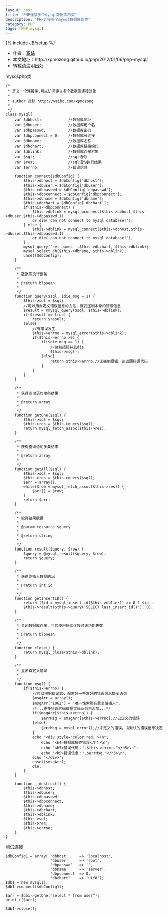 ```yaml
---
layout: post
title: "PHP连接多个mysql数据库的类"
description: "PHP连接多个mysql数据库的类"
category: PHP
tags: [PHP,mysql]
---
```

{% include JB/setup %}

<ul>
    <li>作者：<a href="http://weibo.com/xpmozong" target="blank">寞踪</a></li>
    <li>本文地址：http://xpmozong.github.io/php/2012/01/06/php-mysql/</li>
    <li>转载请注明出处</li>
</ul>

<p>mysql.php类</p>

    /*
     * 定义一个连接类,可以访问建立多个数据库连接对象
     *
     * author 寞踪 http://weibo.com/xpmozong
     *
     */
    class mysql{
        var $dbhost;            //数据库地址
        var $dbuser;            //数据库用户名
        var $dbpasswd;          //数据库密码
        var $dbpconnect = 0;    //数据库长连接
        var $dbname;            //数据库名称
        var $dbchart;           //数据库链接编码
        var $dblink;            //数据库连接对象
        var $sql;               //sql语句
        var $res;               //sql语句执行结果
        var $errno;             //错误信息
     
        function connect($dbConfig) {
            $this->dbhost = $dbConfig['dbhost'];
            $this->dbuser = $dbConfig['dbuser'];
            $this->dbpasswd = $dbConfig['dbpasswd'];
            $this->dbpconnect = $dbConfig['dbpconnect'];
            $this->dbname = $dbConfig['dbname'];
            $this->dbchart = $dbConfig['dbchart'];
            if($this->dbpconnect) {
                $this->dblink = mysql_pconnect($this->dbhost,$this->dbuser,$this->dbpasswd,1) 
                or die('can not connect to mysql database!');
            } else {
                $this->dblink = mysql_connect($this->dbhost,$this->dbuser,$this->dbpasswd,1) 
                or die('can not connect to mysql database!');
            }
            mysql_query('set names '.$this->dbchart, $this->dblink);
            mysql_select_db($this->dbname, $this->dblink);
            unset($dbConfig);
        }
     
        /**
         * 数据库执行语句
         *
         * @return blooean
         *
         */
        function query($sql, $die_msg = 1) {
            $this->sql = $sql;
            //可以用自定义错误信息的方法，就要压制本身的错误信息
            $result = @mysql_query($sql, $this->dblink);
            if($result == true) {
                return $result;
            }else{
                //有错误发生
                $this->errno = mysql_error($this->dblink);
                if($this->errno >0) {
                    if($die_msg == 1) {
                        //强制报错并且die
                        $this->msg();
                    }else{
                        return $this->errno;//无强制报错，则返回错误代码
                    }
                }
            }
        }
     
        /**
         * 获得查询语句单条结果
         *
         * @return array
         *
         */
        function getOne($sql) {
            $this->sql = $sql;
            $this->res = $this->query($sql);
            return mysql_fetch_assoc($this->res);
        }
     
        /**
         * 获得查询语句多条结果
         *
         * @return array
         *
         */
        function getAll($sql) {
            $this->sql = $sql;
            $this->res = $this->query($sql);
            $arr = array();
            while($row = mysql_fetch_assoc($this->res)) {
                $arr[] = $row;
            }
            return $arr;
        }
     
        /**
         * 取得结果数据
         *
         * @param resource $query
         *
         * @return string
         *
         */
        function result($query, $row) {
            $query = @mysql_result($query, $row);
            return $query;
        }
     
        /**
         * 获得刚插入数据的id
         *
         * @return int id
         *
         */
        function getInsertID() {
            return ($id = mysql_insert_id($this->dblink)) >= 0 ? $id : 
            $this->result($this->query('SELECT last_insert_id()'), 0);
        }
     
        /**
         * 关闭数据库连接，当您使用持续连接时该功能失效
         *
         * @return blooean
         *
         */
        function close() {
            return mysql_close($this->dblink);
        }
     
        /**
         * 显示自定义错误
         *
         */
        function msg() {
            if($this->errno) {
                //可以根据错误ID，配置好一些友好的错误信息提示语句
                $msgArr = array();
                $msgArr['1062'] = "唯一性索引有重复值插入";
                /*...更多错误代码根据实际业务再添加...*/
                if($msgArr[$this->errno]) {
                    $errMsg = $msgArr[$this->errno];//已定义的错误
                }else{
                    $errMsg = mysql_error();//未定义的错误，由默认的错误信息决定
                }
                echo "<div style='color:red;'>\n";
                    echo "<h4>数据库操作错误</h4>\n";
                    echo "<h5>错误代码：".$this->errno."</h5>\n";
                    echo "<h5>错误信息：".$errMsg."</h5>\n";
                echo "</div>";
                unset($msgArr);
                die;
            }
        }
     
        function __destruct() {
            $this->dbhost;
            $this->dbuser;
            $this->dbpasswd;
            $this->dbpconnect;
            $this->dbname;
            $this->dbchart;
            $this->dblink;
            $this->sql;
            $this->res;
            $this->errno;
        }
    }

<p>测试连接</p>

    $dbConfig1 = array( 'dbhost'     => 'localhost',
                        'dbuser'     => 'root',
                        'dbpasswd'   => '',
                        'dbname'     => 'server',
                        'dbpconnect' => 0,
                        'dbchart'    => 'utf8');
    $db1 = new mysql();
    $db1->connect($dbConfig1);

    $arr = $db1->getOne("select * from user");
    print_r($arr);

    $db1->close();
